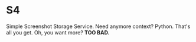 # S4

Simple Screenshot Storage Service. Need anymore context? Python. That's all you get. Oh, you want more? **TOO BAD.**
